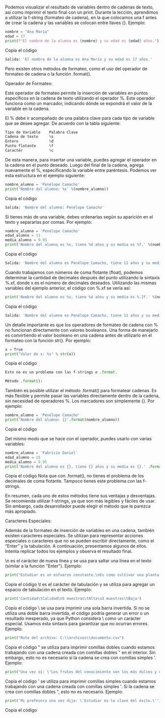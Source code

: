 Podemos visualizar el resultado de variables dentro de cadenas de texto, así como imprimir el texto final con un print. Durante la lección, aprendimos a utilizar la f-string (formateo de cadena), en la que colocamos una f antes de crear la cadena y las variables se colocan entre llaves {}. Ejemplo:
```python
nombre = "Ana María"
edad = 17
print(f"El nombre de la alumna es {nombre} y su edad es {edad} años.")
```
Copia el código
```python
Salida: 'El nombre de la alumna es Ana María y su edad es 17 años.'
```
Pero existen otros métodos de formateo, como el uso del operador de formateo de cadena o la función .format().

Operador de Formateo:

Este operador de formateo permite la inserción de variables en puntos específicos en la cadena de texto utilizando el operador %. Este operador funciona como un marcador, indicando dónde se expondrá el valor de la variable en la cadena.

El % debe ir acompañado de una palabra clave para cada tipo de variable que se desee agregar. De acuerdo con la tabla siguiente:
```python
Tipo de Variable	Palabra Clave
Cadena de texto	    %s
Entero	            %d
Punto flotante	    %f
Caractér	        %c
```
De esta manera, para insertar una variable, puedes agregar el operador en la cadena en el punto deseado. Luego del final de la cadena, agrega nuevamente el %, especificando la variable entre paréntesis. Podemos ver esta estructura en el ejemplo siguiente:
```python
nombre_alumno = 'Penélope Camacho'
print('Nombre del alumno: %s' %(nombre_alumno))
```
Copia el código
```python
Salida: 'Nombre del alumno: Penélope Camacho'
```
Si tienes más de una variable, debes ordenarlas según su aparición en el texto y separarlas por comas. Por ejemplo:
```python
nombre_alumno = 'Penélope Camacho'
edad_alumno = 11
media_alumno = 9.95
print('Nombre del alumno es %s, tiene %d años y su media es %f.' %(nombre_alumno, edad_alumno, media_alumno))
```
Copia el código
```python
Salida: 'Nombre del alumno es Penélope Camacho, tiene 11 años y su media es 9.950000.'
```
Cuando trabajamos con números de coma flotante (float), podemos determinar la cantidad de decimales después del punto utilizando la sintaxis %.xf, donde x es el número de decimales deseados. Utilizando las mismas variables del ejemplo anterior, el código con %.xf se vería así:
```python
print('Nombre del alumno es %s, tiene %d años y su media es %.2f.' %(nombre_alumno, edad_alumno, media_alumno))
```
Copia el código
```python
Salida: 'Nombre del alumno es Penélope Camacho, tiene 11 años y su media es 9.95.'
```
Un detalle importante es que los operadores de formateo de cadena con % no funcionan directamente con valores booleanos. Una forma de manejarlo es convirtiendo el valor booleano en una cadena antes de utilizarlo en el formateo con la función str(). Por ejemplo:
```python
x = True
print("Valor de x: %s" % str(x))
```
Copia el código
```python
Esto no es un problema con las f-strings o .format.
 ```
```python
Método .format():
```
También es posible utilizar el método .format() para formatear cadenas. Es más flexible y permite pasar las variables directamente dentro de la cadena, sin necesidad de operadores %. Los marcadores son simplemente {}. Por ejemplo:
```python
nombre_alumno = 'Penélope Camacho'
print('Nombre del alumno: {}'.format(nombre_alumno))
```
Copia el código

Del mismo modo que se hace con el operador, puedes usarlo con varias variables:
```python
nombre_alumno = 'Fabricio Daniel'
edad_alumno = 15
media_alumno = 9.95
print('Nombre del alumno es {}, tiene {} años y su media es {}.' .format(nombre_alumno, edad_alumno, media_alumno))
```
Copia el código
Nota que con .format(), no tienes el problema de los decimales de coma flotante. Tampoco tienes este problema con las f-strings.

En resumen, cada uno de estos métodos tiene sus ventajas y desventajas. Se recomienda utilizar f-strings, ya que son más legibles y fáciles de usar. Sin embargo, cada desarrollador puede elegir el método que le parezca más apropiado.

Caracteres Especiales:

Además de la formateo de inserción de variables en una cadena, también existen caracteres especiales. Se utilizan para representar acciones especiales o caracteres que no se pueden escribir directamente, como el “Enter” y la tabulación. A continuación, presentamos algunos de ellos. Intenta replicar todos los ejemplos y observa el resultado final.

\n es el carácter de nueva línea y se usa para saltar una línea en el texto (similar a la función "Enter"). Ejemplo:

```python
print("Estudiar es un esfuerzo constante,\nEs como cultivar una planta,\nNecesitamos dedicación y paciencia,\nPara ver madurar el fruto.")
```
Copia el código
\t es el carácter de tabulación y se utiliza para agregar un espacio de tabulación en el texto. Ejemplo:

```python
print('Cantidad\tCalidad\n5 muestras\tAlta\n3 muestras\tBaja')
```
Copia el código
\\ se usa para imprimir una sola barra invertida. Si no se utiliza una doble barra invertida, el código podría generar un error o un resultado inesperado, ya que Python considera \ como un carácter especial. Usamos esta sintaxis para garantizar que no ocurran errores. Ejemplo:

```python
print("Ruta del archivo: C:\\archivos\\documento.csv")
```
Copia el código
\" se utiliza para imprimir comillas dobles cuando estamos trabajando con una cadena creada con comillas dobles " en el interior. Sin embargo, esto no es necesario si la cadena se crea con comillas simples '. Ejemplo:

```python
print("Una vez oí: \"Los frutos del conocimiento son los más dulces y duraderos de todos.\"")
```
Copia el código
\' se utiliza para imprimir comillas simples cuando estamos trabajando con una cadena creada con comillas simples '. Si la cadena se crea con comillas dobles ", esto no es necesario. Ejemplo:

```python
print('Mi profesora una vez dijo: \'Estudiar es la clave del éxito.\'')
```
Copia el código
 
